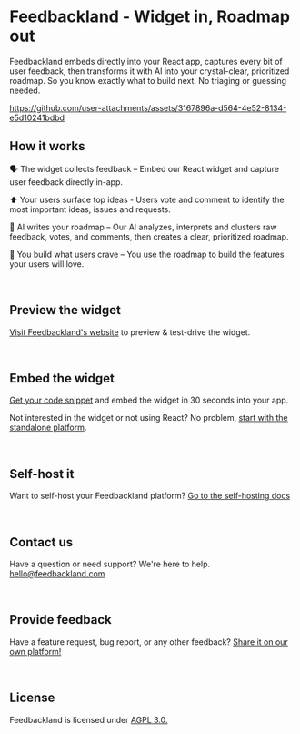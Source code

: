# Feedbackland - Widget in, Roadmap out

Feedbackland embeds directly into your React app, captures every bit of user feedback, then transforms it with AI into your crystal-clear, prioritized roadmap. So you know exactly what to build next. No triaging or guessing needed.

https://github.com/user-attachments/assets/3167896a-d564-4e52-8134-e5d10241bdbd

## How it works

🗣️ The widget collects feedback – Embed our React widget and capture user feedback directly in-app.

⬆️ Your users surface top ideas - Users vote and comment to identify the most important ideas, issues and requests.

🤖 AI writes your roadmap – Our AI analyzes, interprets and clusters raw feedback, votes, and comments, then creates a clear, prioritized roadmap.

🚀 You build what users crave – You use the roadmap to build the features your users will love.

&nbsp;

## Preview the widget

[Visit Feedbackland's website](https://www.feedbackland.com) to preview & test-drive the widget.

&nbsp;

## Embed the widget

[Get your code snippet](https://www.feedbackland.com/#embed) and embed the widget in 30 seconds into your app.

Not interested in the widget or not using React? No problem, [start with the standalone platform](https://get-started.feedbackland.com).

&nbsp;

## Self-host it

Want to self-host your Feedbackland platform? [Go to the self-hosting docs](https://github.com/feedbackland/feedbackland/blob/main/SELFHOSTING.md)

&nbsp;

## Contact us

Have a question or need support? We're here to help. [hello@feedbackland.com](mailto:hello@feedbackland.com)

&nbsp;

## Provide feedback

Have a feature request, bug report, or any other feedback? [Share it on our own platform!](https://dogfood.feedbackland.com)

&nbsp;

## License

Feedbackland is licensed under [AGPL 3.0.](https://github.com/feedbackland/feedbackland?tab=AGPL-3.0-1-ov-file)
